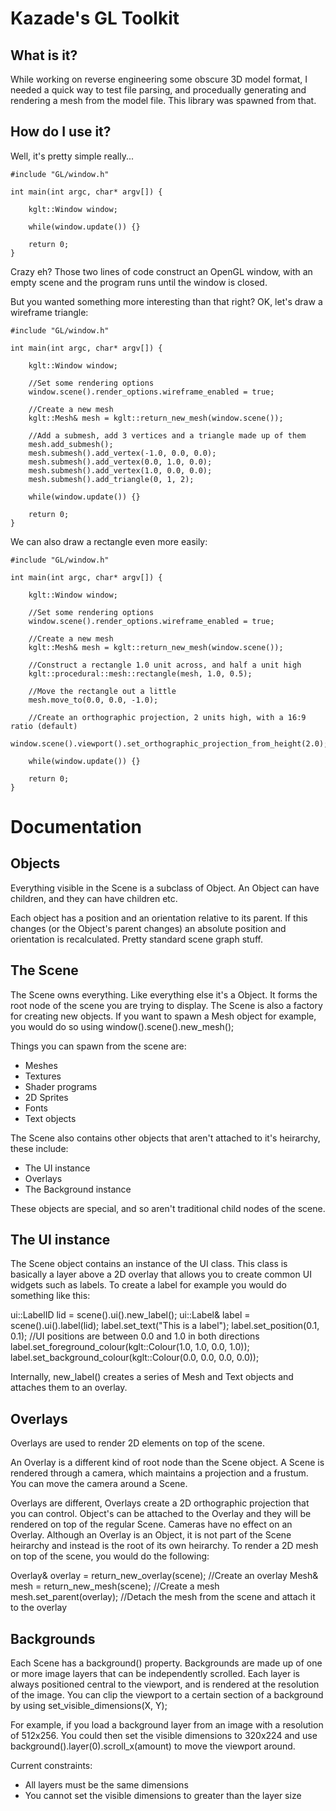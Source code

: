 # Kazade's GL Toolkit

## What is it?

While working on reverse engineering some obscure 3D model format, I needed a 
quick way to test file parsing, and procedually generating and rendering a mesh
from the model file. This library was spawned from that.

## How do I use it?

Well, it's pretty simple really...

```
#include "GL/window.h"

int main(int argc, char* argv[]) {

    kglt::Window window;
    
    while(window.update()) {}    

    return 0;
}
```

Crazy eh? Those two lines of code construct an OpenGL window, with an empty
scene and the program runs until the window is closed. 

But you wanted something more interesting than that right? OK, let's draw a
wireframe triangle:

    #include "GL/window.h"

    int main(int argc, char* argv[]) {

        kglt::Window window;

        //Set some rendering options
        window.scene().render_options.wireframe_enabled = true;

        //Create a new mesh
        kglt::Mesh& mesh = kglt::return_new_mesh(window.scene());
    
        //Add a submesh, add 3 vertices and a triangle made up of them
        mesh.add_submesh();
        mesh.submesh().add_vertex(-1.0, 0.0, 0.0);
        mesh.submesh().add_vertex(0.0, 1.0, 0.0);
        mesh.submesh().add_vertex(1.0, 0.0, 0.0);
        mesh.submesh().add_triangle(0, 1, 2);
    
        while(window.update()) {}    

        return 0;
    }


We can also draw a rectangle even more easily:


    #include "GL/window.h"

    int main(int argc, char* argv[]) {

        kglt::Window window;

        //Set some rendering options
        window.scene().render_options.wireframe_enabled = true;

        //Create a new mesh
        kglt::Mesh& mesh = kglt::return_new_mesh(window.scene());
    
        //Construct a rectangle 1.0 unit across, and half a unit high
        kglt::procedural::mesh::rectangle(mesh, 1.0, 0.5);
	
        //Move the rectangle out a little
        mesh.move_to(0.0, 0.0, -1.0);
	
        //Create an orthographic projection, 2 units high, with a 16:9 ratio (default)
        window.scene().viewport().set_orthographic_projection_from_height(2.0);
	
        while(window.update()) {}    

        return 0;
    }


# Documentation

## Objects

Everything visible in the Scene is a subclass of Object. An Object can have children, and they can have children etc. 

Each object has a position and an orientation relative to its parent. If this changes (or the Object's parent changes) an absolute position and orientation is recalculated. Pretty standard scene graph stuff.

## The Scene

The Scene owns everything. Like everything else it's a Object. It forms the root node of the scene you are trying to display. The Scene is also a factory for creating new objects. If you want to spawn a Mesh object for example, you would do so using window().scene().new_mesh();

Things you can spawn from the scene are:

 * Meshes
 * Textures
 * Shader programs
 * 2D Sprites
 * Fonts
 * Text objects

The Scene also contains other objects that aren't attached to it's heirarchy, these include:
 
 * The UI instance
 * Overlays
 * The Background instance

These objects are special, and so aren't traditional child nodes of the scene.

## The UI instance

The Scene object contains an instance of the UI class. This class is basically a layer above a 2D overlay that allows you to create common UI widgets such as labels. To create a label for example you would do something like this:

ui::LabelID lid = scene().ui().new_label();
ui::Label& label = scene().ui().label(lid);
label.set_text("This is a label");
label.set_position(0.1, 0.1); //UI positions are between 0.0 and 1.0 in both directions
label.set_foreground_colour(kglt::Colour(1.0, 1.0, 0.0, 1.0));
label.set_background_colour(kglt::Colour(0.0, 0.0, 0.0, 0.0));

Internally, new_label() creates a series of Mesh and Text objects and attaches them to an overlay.

## Overlays

Overlays are used to render 2D elements on top of the scene.

An Overlay is a different kind of root node than the Scene object. A Scene is rendered through a camera, which maintains a projection and a frustum. You can move the camera around a Scene.

Overlays are different, Overlays create a 2D orthographic projection that you can control. Object's can be attached to the Overlay and they will be rendered on top of the regular Scene. Cameras have no effect on an Overlay. Although an Overlay is an Object, it is not part of the Scene heirarchy and instead is the root of its own heirarchy. To render a 2D mesh on top of the scene, you would do the following:

Overlay& overlay = return_new_overlay(scene); //Create an overlay
Mesh& mesh = return_new_mesh(scene); //Create a mesh
mesh.set_parent(overlay); //Detach the mesh from the scene and attach it to the overlay

## Backgrounds

Each Scene has a background() property. Backgrounds are made up of one or more image layers that can be independently scrolled. Each layer is always positioned central to the viewport, and is rendered at the resolution of the image. You can clip the viewport to a certain section of a background by using set_visible_dimensions(X, Y);

For example, if you load a background layer from an image with a resolution of 512x256. You could then set the visible dimensions to 320x224 and use background().layer(0).scroll_x(amount) to move the viewport around.

Current constraints:

 * All layers must be the same dimensions
 * You cannot set the visible dimensions to greater than the layer size






